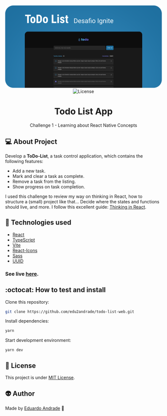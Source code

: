 <p align="center">
  <img alt="Project Image" src="./src/assets/todo_project_image.png"/>
  <img alt="License" src="https://img.shields.io/badge/license-MIT-brightgreen">  
</p>


<h1 align="center">
  Todo List App
</h1>
<p align="center">
  Challenge 1 - Learning about React Native Concepts
</p>


## 💻 About Project

Develop a **ToDo-List**, a task control application, which contains the following features: 

- Add a new task.
- Mark and clear a task as complete.
- Remove a task from the listing.
- Show progress on task completion.

I used this challenge to review my way on thinking in React, how to structure a (small) project like that... 
Decide where the states and functions should live, and more. 
I follow this excellent guide: [Thinking in React](https://beta.reactjs.org/learn/thinking-in-react).  


## 🔧 Technologies used

- [React](https://reactjs.org/)
- [TypeScript](https://www.typescriptlang.org/)
- [Vite](https://vitejs.dev/)
- [React-Icons](https://react-icons.github.io/react-icons/)
- [Sass](https://sass-lang.com/)
- [UUID](https://www.npmjs.com/package/uuid)


### See live [here](https://todo-list-web-ten.vercel.app/).


## :octocat: How to test and install

Clone this repository:

```sh
git clone https://github.com/edu2andrade/todo-list-web.git
```

Install dependencies:

```sh
yarn
```

Start development environment:

```sh
yarn dev
```



## 📝 License

This project is under [MIT License](./LICENSE).


## 👽 Author

Made by [Eduardo Andrade](https://andradept.com/) 🤘

